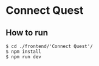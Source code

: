 # Connect Quest

## How to run
```
$ cd ./frontend/'Connect Quest'/
$ npm install
$ npm run dev
```

